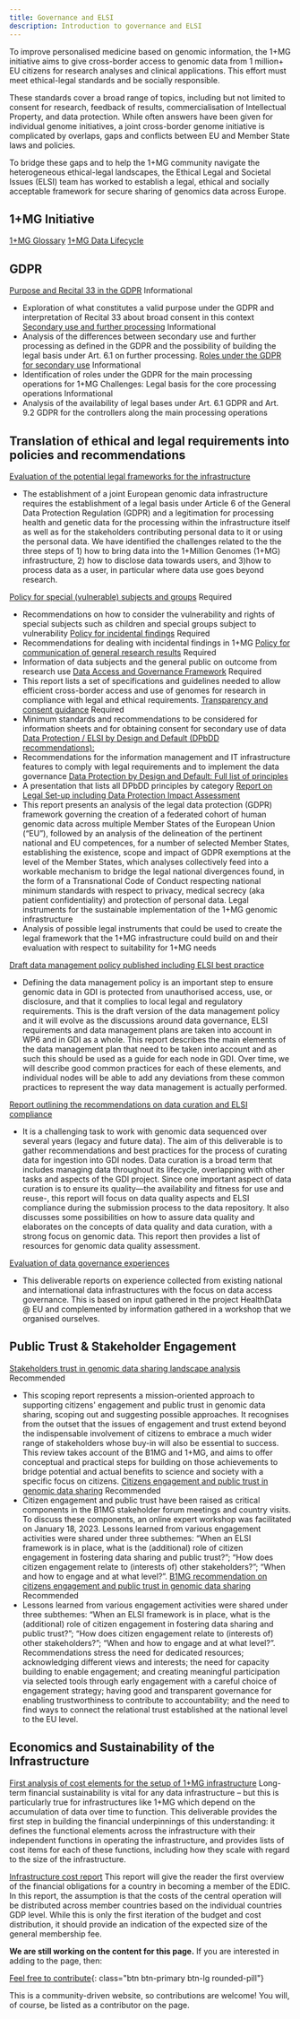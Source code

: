 ```yaml
---
title: Governance and ELSI
description: Introduction to governance and ELSI
---
```


To improve personalised medicine based on genomic information, the 1+MG initiative aims to give cross-border access to genomic data from 1 million+ EU citizens for research analyses and clinical applications. This effort must meet ethical-legal standards and be socially responsible.

These standards cover a broad range of topics, including but not limited to consent for research, feedback of results, commercialisation of Intellectual Property, and data protection. While often answers have been given for individual genome initiatives, a joint cross-border genome initiative is complicated by overlaps, gaps and conflicts between EU and Member State laws and policies.

To bridge these gaps and to help the 1+MG community navigate the heterogeneous ethical-legal landscapes, the Ethical Legal and Societal Issues (ELSI) team has worked to establish a legal, ethical and socially acceptable framework for secure sharing of genomics data across Europe.

## 1+MG Initiative
[1+MG Glossary](https://zenodo.org/record/8279620)
[1+MG Data Lifecycle](https://zenodo.org/record/8279697)


## GDPR

[Purpose and Recital 33 in the GDPR](https://papers.ssrn.com/sol3/papers.cfm?abstract_id=4474344) <span class="badge badge-primary">Informational<i class="fa-sharp fa-solid fa-circle-info"></i></span>
* Exploration of what constitutes a valid purpose under the GDPR and interpretation of Recital 33 about broad consent in this context
[Secondary use and further processing](https://brill.com/view/journals/ejhl/aop/article-10.1163-15718093-bja10094/article-10.1163-15718093-bja10094.xml?ebody=article%20details) <span class="badge badge-primary">Informational<i class="fa-sharp fa-solid fa-circle-info"></i></span>
* Analysis of the differences between secondary use and further processing as defined in the GDPR and the possibility of building the legal basis under Art. 6.1 on further processing. 
[Roles under the GDPR for secondary use](https://academic.oup.com/idpl/advance-article-abstract/doi/10.1093/idpl/ipac011/6586598) <span class="badge badge-primary">Informational<i class="fa-sharp fa-solid fa-circle-info"></i></span>
* Identification of roles under the GDPR for the main processing operations for 1+MG
Challenges: Legal basis for the core processing operations <span class="badge badge-primary">Informational<i class="fa-sharp fa-solid fa-circle-info"></i></span>
* Analysis of the availability of legal bases under Art. 6.1 GDPR and Art. 9.2 GDPR for the controllers along the main processing operations


## Translation of ethical and legal requirements into policies and recommendations
[Evaluation of the potential legal frameworks for the infrastructure](https://zenodo.org/records/8208479)
* The establishment of a joint European genomic data infrastructure requires the establishment of a legal basis under Article 6 of the General Data Protection Regulation (GDPR) and a legitimation for processing health and genetic data for the processing within the infrastructure itself as well as for the stakeholders contributing personal data to it or using the personal data. We have identified the challenges related to the the three steps of 1) how to bring data into the 1+Million Genomes (1+MG) infrastructure, 2) how to  disclose data towards users, and 3)how to process data as a user, in particular where data use goes beyond research.

[Policy for special (vulnerable) subjects and groups](https://zenodo.org/record/8279861) <span class="badge badge-warning">Required<i class="fa-sharp fa-regular fa-star"></i></span>
* Recommendations on how to consider the vulnerability and rights of special subjects such as children and special groups subject to vulnerability
[Policy for incidental findings](https://zenodo.org/record/8279737) <span class="badge badge-warning">Required<i class="fa-sharp fa-regular fa-star"></i></span>
* Recommendations for dealing with incidental findings in 1+MG
[Policy for communication of general research results](https://zenodo.org/records/8279796) <span class="badge badge-warning">Required<i class="fa-sharp fa-regular fa-star"></i></span>
* Information of data subjects and the general public on outcome from research use 
[Data Access and Governance Framework](https://zenodo.org/record/8411102) <span class="badge badge-warning">Required<i class="fa-sharp fa-regular fa-star"></i></span>
* This report lists a set of specifications and guidelines needed to allow efficient cross-border access and use of genomes for research in compliance with legal and ethical requirements. 
[Transparency and consent guidance](https://zenodo.org/record/8279851) <span class="badge badge-warning">Required<i class="fa-sharp fa-regular fa-star"></i></span>
* Minimum standards and recommendations to be considered for information sheets and for obtaining consent for secondary use of data 
[Data Protection / ELSI by Design and Default (DPbDD recommendations):](https://zenodo.org/record/8399424) 
* Recommendations for the information management and IT infrastructure features to comply with legal requirements and to implement the data governance
[Data Protection by Design and Default: Full list of principles](https://zenodo.org/record/8399563)
* A presentation that lists all DPbDD principles by category
[Report on Legal Set-up including Data Protection Impact Assessment](https://zenodo.org/record/8411067)
* This report presents an analysis of the legal data protection (GDPR)  framework governing the creation of a federated cohort of human genomic data across multiple Member States of the European Union (“EU”), followed by an analysis of the delineation of the pertinent national and EU competences, for a number of selected Member States, establishing the existence, scope and impact of GDPR exemptions at the level of the Member States, which analyses collectively feed into a workable mechanism to bridge the legal national divergences found, in the form of a Transnational Code of Conduct respecting national minimum standards with respect to privacy, medical secrecy (aka patient confidentiality) and protection of personal data.
Legal instruments for the sustainable implementation of the 1+MG genomic infrastructure 
* Analysis of possible legal instruments that could be used to create the legal framework that the 1+MG infrastructure could build on and their evaluation with respect to suitability for 1+MG needs

[Draft data management policy published including ELSI best practice](https://zenodo.org/records/7956612)
* Defining the data management policy is an important step to ensure genomic data in GDI is protected from unauthorised access, use, or disclosure, and that it complies to local legal and regulatory requirements. This is the draft version of the data management policy and it will evolve as the discussions around data governance, ELSI requirements and data management plans are taken into account in WP6 and in GDI as a whole. This report describes the main elements of the data management plan that need to be taken into account and as such this should be used as a guide for each node in GDI. Over time, we will describe good common practices for each of these elements, and individual nodes will be able to add any deviations from these common practices to represent the way data management is actually performed. 

[Report outlining the recommendations on data curation and ELSI compliance](https://zenodo.org/records/10723494)
* It is a challenging task to work with genomic data sequenced over several years (legacy and future data). The aim of this deliverable is to gather recommendations and best practices for the process of curating data for ingestion into GDI nodes. Data curation is a broad term that includes managing data throughout its lifecycle, overlapping with other tasks and aspects of the GDI project. Since one important aspect of data curation is to ensure its quality—the availability and fitness for use and reuse-, this report will focus on data quality aspects and ELSI compliance during the submission process to the data repository. It also discusses some possibilities on how to assure data quality and elaborates on the concepts of data quality and data curation, with a strong focus on genomic data. This report then provides a list of resources for genomic data quality assessment.

[Evaluation of data governance experiences](https://zenodo.org/records/10069814)
* This deliverable reports on experience collected from existing national and international data infrastructures with the focus on data access governance. This is based on input gathered in the project HealthData @ EU and complemented by information gathered in a workshop that we organised ourselves.

## Public Trust & Stakeholder Engagement
[Stakeholders trust in genomic data sharing landscape analysis](https://zenodo.org/record/6382431) <span class="badge badge-dark">Recommended<i class="fa-solid fa-thumbs-up"></i></span>
* This scoping report represents a mission-oriented approach to supporting citizens' engagement and public trust in genomic data sharing, scoping out and suggesting possible approaches. It recognises from the outset that the issues of engagement and trust extend beyond the indispensable involvement of citizens to embrace a much wider range of stakeholders whose buy-in will also be essential to success. This review takes account of the B1MG and 1+MG, and aims to offer conceptual and practical steps for building on those achievements to bridge potential and actual benefits to science and society with a specific focus on citizens.
[Citizens engagement and public trust in genomic data sharing](https://zenodo.org/record/7913029#.ZFoYCezML0o) <span class="badge badge-dark">Recommended<i class="fa-solid fa-thumbs-up"></i></span>
* Citizen engagement and public trust have been raised as critical components in the B1MG stakeholder forum meetings and country visits. To discuss these components, an online expert workshop was facilitated on January 18, 2023. Lessons learned from various engagement activities were shared under three subthemes: “When an ELSI framework is in place, what is the (additional) role of citizen engagement in fostering data sharing and public trust?”; “How does citizen engagement relate to (interests of) other stakeholders?”; “When and how to engage and at what level?”.
[B1MG recommendation on citizens engagement and public trust in genomic data sharing](https://zenodo.org/record/8403577) <span class="badge badge-dark">Recommended<i class="fa-solid fa-thumbs-up"></i></span>
* Lessons learned from various engagement activities were shared under three subthemes: “When an ELSI framework is in place, what is the (additional) role of citizen engagement in fostering data sharing and public trust?”; “How does citizen engagement relate to (interests of) other stakeholders?”; “When and how to engage and at what level?”. Recommendations stress the need for dedicated resources; acknowledging different views and interests; the need for capacity building to enable engagement; and creating meaningful participation via selected tools through early engagement with a careful choice of engagement strategy; having good and transparent governance for enabling trustworthiness to contribute to accountability; and the need to find ways to connect the relational trust established at the national level to the EU level.

## Economics and Sustainability of the Infrastructure

[First analysis of cost elements for the setup of 1+MG infrastructure](https://zenodo.org/records/10728049)
Long-term financial sustainability is vital for any data infrastructure – but this is particularly true for infrastructures like 1+MG which depend on the accumulation of data over time to function. This deliverable provides the first step in building the financial underpinnings of this understanding: it defines the functional elements across the infrastructure with their independent functions in operating the infrastructure, and provides lists of cost items for each of these functions, including how they scale with regard to the size of the infrastructure.

[Infrastructure cost report](https://zenodo.org/records/11635233)
This report will give the reader the first overview of the financial obligations for a country in becoming a member of the EDIC. In this report, the assumption is that the costs of the central operation will be distributed across member countries based on the individual countries GDP level. While this is only the first iteration of the budget and cost distribution, it should provide an indication of the expected size of the general membership fee. 


**We are still working on the content for this page.** If you are interested in adding to the page, then:

[Feel free to contribute](how_to_contribute){: class="btn btn-primary btn-lg rounded-pill"}

This is a community-driven website, so contributions are welcome! You will, of course, be listed as a contributor on the page.

